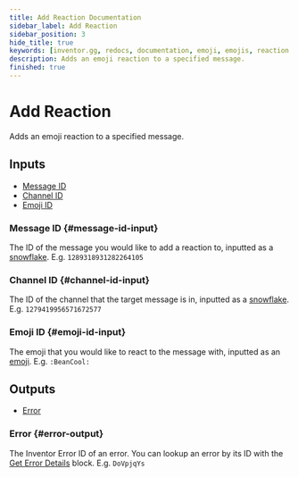 ```yaml
---
title: Add Reaction Documentation
sidebar_label: Add Reaction
sidebar_position: 3
hide_title: true
keywords: [inventor.gg, redocs, documentation, emoji, emojis, reaction add, add reaction, react, reactions]
description: Adds an emoji reaction to a specified message.
finished: true
---
```

# Add Reaction
Adds an emoji reaction to a specified message.

## Inputs

- [Message ID](#message-id-input)
- [Channel ID](#channel-id-input)
- [Emoji ID](#emoji-id-input)

### Message ID {#message-id-input}
The ID of the message you would like to add a reaction to, inputted as a 
[snowflake](/inventor-reference/types/string/snowflake). E.g. `1289318931282264105`
### Channel ID {#channel-id-input}
The ID of the channel that the target message is in, inputted as a [snowflake](/inventor-reference/types/string/snowflake). E.g. `1279419956571672577`
### Emoji ID {#emoji-id-input}
The emoji that you would like to react to the message with, inputted as an [emoji](/inventor-reference/types/string/emoji). E.g. `:BeanCool:`

## Outputs

- [Error](#error-output)

### Error {#error-output}
The Inventor Error ID of an error. You can lookup an error by its ID with the [Get Error Details](/inventor-reference/blocks/utilities/get-error-details) block. E.g. `DoVpjqYs`